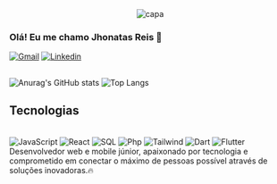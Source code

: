 
<div align="center">
  <img alt="capa" src="https://cdn.discordapp.com/attachments/1078808081984655392/1242149438668144650/jhonatas_reis.png?ex=664cc950&is=664b77d0&hm=636703182c454e1c892c2ac0a3e6a52841c02ed193f6c5e81f102fe1696a837b&">
</div>

### Olá! Eu me chamo Jhonatas Reis 👋
[![Gmail](https://img.shields.io/badge/Gmail-F2F2F2?style=for-the-badge&logo=gmail&logoColor=black)](mailto:programador.jhonatasreis@gmail.com)
[![Linkedin](https://img.shields.io/badge/LinkedIn-F2F2F2?style=for-the-badge&logo=linkedin&logoColor=black)](https://www.linkedin.com/in/jhonatas-reis-77109330b/)
##

  ![Anurag's GitHub stats](https://github-readme-stats.vercel.app/api?username=JhonatasReis3&show_icons=true&theme=gotham)
  ![Top Langs](https://github-readme-stats.vercel.app/api/top-langs/?username=JhonatasReis3&layout=compact&theme=gotham)


##
## Tecnologias
<div style="display:inline_block"> </br>
  <img alt = "JavaScript" src="https://img.shields.io/badge/JavaScript-F2F2F2?style=for-the-badge&logo=javascript&logoColor=black" />
  <img alt = "React" src="https://img.shields.io/badge/React-F2F2F2?style=for-the-badge&logo=react&logoColor=black" />
  <img alt = "SQL" src="https://img.shields.io/badge/MySQL-F2F2F2?style=for-the-badge&logo=mysql&logoColor=black" />
  <img alt = "Php" src="https://img.shields.io/badge/PHP-F2F2F2?style=for-the-badge&logo=php&logoColor=black">
  <img alt = "Tailwind" src="https://img.shields.io/badge/Tailwind_CSS-F2F2F2?style=for-the-badge&logo=tailwind-css&logoColor=black"/>
  <img alt ="Dart" src="https://img.shields.io/badge/Dart-F2F2F2?style=for-the-badge&logo=dart&logoColor=black"/>
  <img alt ="Flutter" src="https://img.shields.io/badge/Flutter-F2F2F2?style=for-the-badge&logo=flutter&logoColor=black"/>
</div>
Desenvolvedor web e mobile júnior, apaixonado por tecnologia e comprometido em conectar o máximo de pessoas possível através de soluções inovadoras.🔥
